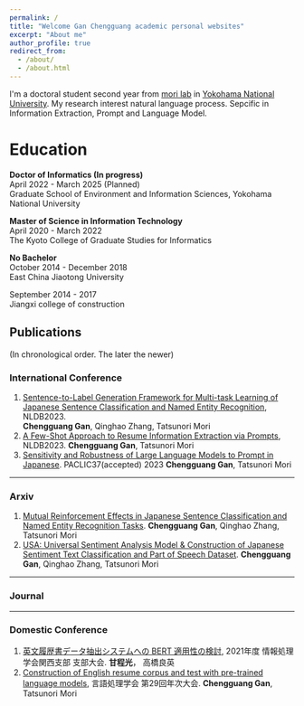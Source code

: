 ```yaml
---
permalink: /
title: "Welcome Gan Chengguang academic personal websites"
excerpt: "About me"
author_profile: true
redirect_from: 
  - /about/
  - /about.html
---
```


I'm a doctoral student second year from [mori lab](http://www.forest.eis.ynu.ac.jp/) in [Yokohama National University](https://www.ynu.ac.jp/index.html). My research interest natural language process. Sepcific in  Information Extraction, Prompt and Language Model.

Education
======
**Doctor of Informatics (In progress)**  
April 2022 - March 2025 (Planned)  
Graduate School of Environment and Information Sciences, Yokohama National University


**Master of Science in Information Technology**  
April 2020 - March 2022  
The Kyoto College of Graduate Studies for Informatics

**No Bachelor**  
October 2014 - December 2018  
East China Jiaotong University

September 2014 - 2017  
Jiangxi college of construction


## Publications
(In chronological order. The later the newer)

### International Conference
1. [Sentence-to-Label Generation Framework for Multi-task Learning of Japanese Sentence Classification and Named Entity Recognition](https://link.springer.com/chapter/10.1007/978-3-031-35320-8_18), NLDB2023.  
   **Chengguang Gan**, Qinghao Zhang, Tatsunori Mori
2. [A Few-Shot Approach to Resume Information Extraction via Prompts](https://link.springer.com/chapter/10.1007/978-3-031-35320-8_32), NLDB2023.
   **Chengguang Gan**, Tatsunori Mori
3. [Sensitivity and Robustness of Large Language Models to Prompt in Japanese](https://arxiv.org/abs/2305.08714). PACLIC37(accepted) 2023
   **Chengguang Gan**, Tatsunori Mori

---

### Arxiv
1. [Mutual Reinforcement Effects in Japanese Sentence Classification and Named Entity Recognition Tasks](https://arxiv.org/abs/2307.10291).
   **Chengguang Gan**, Qinghao Zhang, Tatsunori Mori
2. [USA: Universal Sentiment Analysis Model & Construction of Japanese Sentiment Text Classification and Part of Speech Dataset](https://arxiv.org/abs/2309.03787).
   **Chengguang Gan**, Qinghao Zhang, Tatsunori Mori
---

### Journal


---

### Domestic Conference
1. [英文履歴書データ抽出システムへの BERT 適用性の検討](https://ipsj.ixsq.nii.ac.jp/ej/?action=pages_view_main&active_action=repository_view_main_item_detail&item_id=213712&item_no=1&page_id=13&block_id=8), 2021年度 情報処理学会関西支部 支部大会.
   **甘程光**， 高橋良英
2. [Construction of English resume corpus and test with pre-trained language models]([https://ui.adsabs.harvard.edu/abs/2022arXiv220803219G/abstract](https://www.google.com/url?sa=t&rct=j&q=&esrc=s&source=web&cd=&cad=rja&uact=8&ved=2ahUKEwjJ0r7ep9yAAxX_l1YBHdZ7B9gQFnoECA4QAQ&url=https%3A%2F%2Fwww.anlp.jp%2Fproceedings%2Fannual_meeting%2F2023%2Fpdf_dir%2FC11-5.pdf&usg=AOvVaw31CR2H8c3Ha7TyjkDIwcbx&opi=89978449)https://www.google.com/url?sa=t&rct=j&q=&esrc=s&source=web&cd=&cad=rja&uact=8&ved=2ahUKEwjJ0r7ep9yAAxX_l1YBHdZ7B9gQFnoECA4QAQ&url=https%3A%2F%2Fwww.anlp.jp%2Fproceedings%2Fannual_meeting%2F2023%2Fpdf_dir%2FC11-5.pdf&usg=AOvVaw31CR2H8c3Ha7TyjkDIwcbx&opi=89978449), 言語処理学会 第29回年次大会.
   **Chengguang Gan**, Tatsunori Mori


